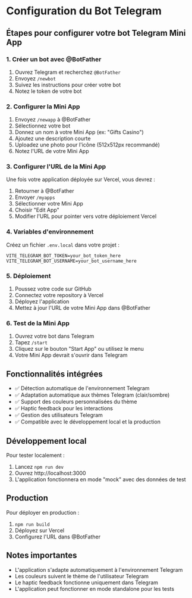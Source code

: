 # Configuration du Bot Telegram

## Étapes pour configurer votre bot Telegram Mini App

### 1. Créer un bot avec @BotFather

1. Ouvrez Telegram et recherchez `@BotFather`
2. Envoyez `/newbot`
3. Suivez les instructions pour créer votre bot
4. Notez le token de votre bot

### 2. Configurer la Mini App

1. Envoyez `/newapp` à @BotFather
2. Sélectionnez votre bot
3. Donnez un nom à votre Mini App (ex: "Gifts Casino")
4. Ajoutez une description courte
5. Uploadez une photo pour l'icône (512x512px recommandé)
6. Notez l'URL de votre Mini App

### 3. Configurer l'URL de la Mini App

Une fois votre application déployée sur Vercel, vous devrez :

1. Retourner à @BotFather
2. Envoyer `/myapps`
3. Sélectionner votre Mini App
4. Choisir "Edit App"
5. Modifier l'URL pour pointer vers votre déploiement Vercel

### 4. Variables d'environnement

Créez un fichier `.env.local` dans votre projet :

```env
VITE_TELEGRAM_BOT_TOKEN=your_bot_token_here
VITE_TELEGRAM_BOT_USERNAME=your_bot_username_here
```

### 5. Déploiement

1. Poussez votre code sur GitHub
2. Connectez votre repository à Vercel
3. Déployez l'application
4. Mettez à jour l'URL de votre Mini App dans @BotFather

### 6. Test de la Mini App

1. Ouvrez votre bot dans Telegram
2. Tapez `/start`
3. Cliquez sur le bouton "Start App" ou utilisez le menu
4. Votre Mini App devrait s'ouvrir dans Telegram

## Fonctionnalités intégrées

- ✅ Détection automatique de l'environnement Telegram
- ✅ Adaptation automatique aux thèmes Telegram (clair/sombre)
- ✅ Support des couleurs personnalisées du thème
- ✅ Haptic feedback pour les interactions
- ✅ Gestion des utilisateurs Telegram
- ✅ Compatible avec le développement local et la production

## Développement local

Pour tester localement :

1. Lancez `npm run dev`
2. Ouvrez http://localhost:3000
3. L'application fonctionnera en mode "mock" avec des données de test

## Production

Pour déployer en production :

1. `npm run build`
2. Déployez sur Vercel
3. Configurez l'URL dans @BotFather

## Notes importantes

- L'application s'adapte automatiquement à l'environnement Telegram
- Les couleurs suivent le thème de l'utilisateur Telegram
- Le haptic feedback fonctionne uniquement dans Telegram
- L'application peut fonctionner en mode standalone pour les tests
